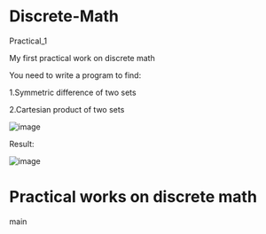 # Discrete-Math
 Practical_1

My first practical work on discrete math

You need to write a program to find:

1.Symmetric difference of two sets

2.Cartesian product of two sets

![image](https://user-images.githubusercontent.com/91155188/160699323-c39aefa0-e103-4439-86a5-e2612f942fbe.png)

Result:

![image](https://user-images.githubusercontent.com/91155188/160699472-6a95ec31-ce4a-4f7f-87ac-302bbbe5a4e6.png)


# Practical works on discrete math
 main
